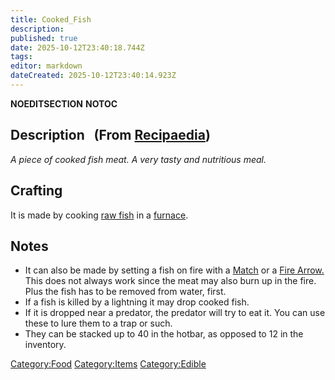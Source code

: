 ```yaml
---
title: Cooked_Fish
description: 
published: true
date: 2025-10-12T23:40:18.744Z
tags: 
editor: markdown
dateCreated: 2025-10-12T23:40:14.923Z
---
```


__NOEDITSECTION__ __NOTOC__

## Description   (From [Recipaedia](.. "wikilink"))

*A piece of cooked fish meat. A very tasty and nutritious meal.*

## Crafting

It is made by cooking [raw fish](Raw_Fish.md "wikilink") in a
[furnace](Furnace "wikilink").

## Notes

  - It can also be made by setting a fish on fire with a
    [Match](../Tools/Match.md "wikilink") or a [Fire Arrow.](../Weapons/Fire_Arrow.md "wikilink")
    This does not always work since the meat may also burn up in the
    fire. Plus the fish has to be removed from water, first.
  - If a fish is killed by a lightning it may drop cooked fish.
  - If it is dropped near a predator, the predator will try to eat it.
    You can use these to lure them to a trap or such.
  - They can be stacked up to 40 in the hotbar, as opposed to 12 in the
    inventory.

[Category:Food](Category:Food "wikilink")
[Category:Items](Category:Items "wikilink")
[Category:Edible](Category:Edible "wikilink")